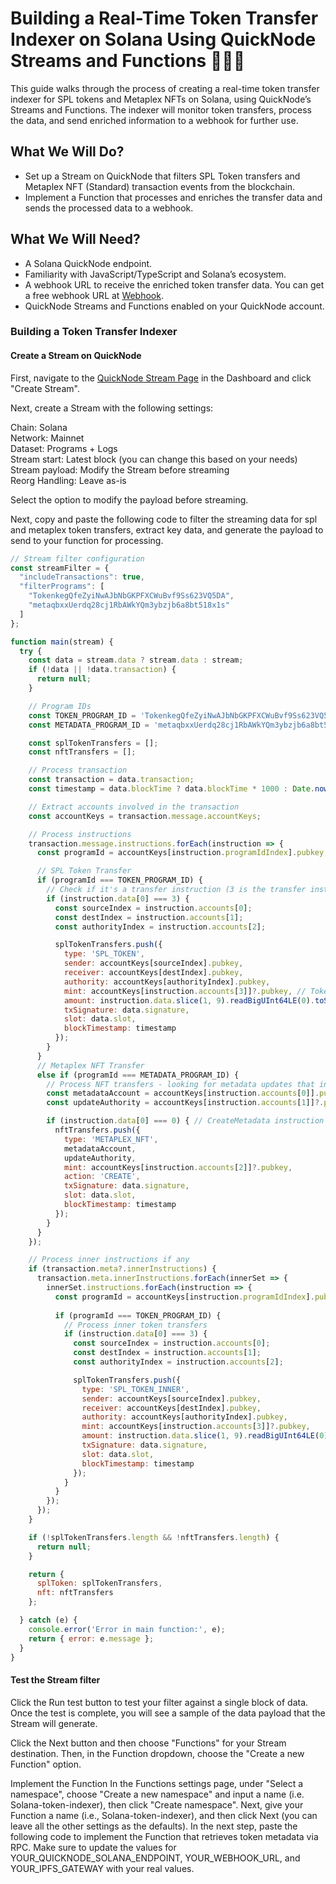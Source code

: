 # Building a Real-Time Token Transfer Indexer on Solana Using QuickNode Streams and Functions 👨🏾‍💻

This guide walks through the process of creating a real-time token transfer indexer for SPL tokens and Metaplex NFTs on Solana, using QuickNode’s Streams and Functions. The indexer will monitor token transfers, process the data, and send enriched information to a webhook for further use.


## What We Will Do?
- Set up a Stream on QuickNode that filters SPL Token transfers and Metaplex NFT (Standard) transaction events from the blockchain.
- Implement a Function that processes and enriches the transfer data and sends the processed data to a webhook.

## What We Will Need?
- A Solana QuickNode endpoint.
- Familiarity with JavaScript/TypeScript and Solana’s ecosystem.
- A webhook URL to receive the enriched token transfer data. You can get a free webhook URL at [Webhook](https://webhook.site/#!/).
- QuickNode Streams and Functions enabled on your QuickNode account.

### Building a Token Transfer Indexer

#### Create a Stream on QuickNode
First, navigate to the [QuickNode Stream Page](https://dashboard.quicknode.com/streams/new) in the Dashboard and click "Create Stream".

Next, create a Stream with the following settings:

Chain: Solana <br>
Network: Mainnet <br>
Dataset: Programs + Logs <br>
Stream start: Latest block (you can change this based on your needs) <br>
Stream payload: Modify the Stream before streaming <br>
Reorg Handling: Leave as-is

Select the option to modify the payload before streaming.

Next, copy and paste the following code to filter the streaming data for spl and metaplex token transfers, extract key data, and generate the payload to send to your function for processing.
~~~javascript
// Stream filter configuration
const streamFilter = {
  "includeTransactions": true,
  "filterPrograms": [
    "TokenkegQfeZyiNwAJbNbGKPFXCWuBvf9Ss623VQ5DA",
    "metaqbxxUerdq28cj1RbAWkYQm3ybzjb6a8bt518x1s"
  ]
};

function main(stream) {
  try {
    const data = stream.data ? stream.data : stream;
    if (!data || !data.transaction) {
      return null;
    }

    // Program IDs
    const TOKEN_PROGRAM_ID = 'TokenkegQfeZyiNwAJbNbGKPFXCWuBvf9Ss623VQ5DA';
    const METADATA_PROGRAM_ID = 'metaqbxxUerdq28cj1RbAWkYQm3ybzjb6a8bt518x1s';

    const splTokenTransfers = [];
    const nftTransfers = [];

    // Process transaction
    const transaction = data.transaction;
    const timestamp = data.blockTime ? data.blockTime * 1000 : Date.now();

    // Extract accounts involved in the transaction
    const accountKeys = transaction.message.accountKeys;

    // Process instructions
    transaction.message.instructions.forEach(instruction => {
      const programId = accountKeys[instruction.programIdIndex].pubkey;

      // SPL Token Transfer
      if (programId === TOKEN_PROGRAM_ID) {
        // Check if it's a transfer instruction (3 is the transfer instruction index)
        if (instruction.data[0] === 3) {
          const sourceIndex = instruction.accounts[0];
          const destIndex = instruction.accounts[1];
          const authorityIndex = instruction.accounts[2];

          splTokenTransfers.push({
            type: 'SPL_TOKEN',
            sender: accountKeys[sourceIndex].pubkey,
            receiver: accountKeys[destIndex].pubkey,
            authority: accountKeys[authorityIndex].pubkey,
            mint: accountKeys[instruction.accounts[3]]?.pubkey, // Token mint address
            amount: instruction.data.slice(1, 9).readBigUInt64LE(0).toString(),
            txSignature: data.signature,
            slot: data.slot,
            blockTimestamp: timestamp
          });
        }
      }
      // Metaplex NFT Transfer
      else if (programId === METADATA_PROGRAM_ID) {
        // Process NFT transfers - looking for metadata updates that indicate transfers
        const metadataAccount = accountKeys[instruction.accounts[0]].pubkey;
        const updateAuthority = accountKeys[instruction.accounts[1]]?.pubkey;

        if (instruction.data[0] === 0) { // CreateMetadata instruction
          nftTransfers.push({
            type: 'METAPLEX_NFT',
            metadataAccount,
            updateAuthority,
            mint: accountKeys[instruction.accounts[2]]?.pubkey,
            action: 'CREATE',
            txSignature: data.signature,
            slot: data.slot,
            blockTimestamp: timestamp
          });
        }
      }
    });

    // Process inner instructions if any
    if (transaction.meta?.innerInstructions) {
      transaction.meta.innerInstructions.forEach(innerSet => {
        innerSet.instructions.forEach(instruction => {
          const programId = accountKeys[instruction.programIdIndex].pubkey;
          
          if (programId === TOKEN_PROGRAM_ID) {
            // Process inner token transfers
            if (instruction.data[0] === 3) {
              const sourceIndex = instruction.accounts[0];
              const destIndex = instruction.accounts[1];
              const authorityIndex = instruction.accounts[2];

              splTokenTransfers.push({
                type: 'SPL_TOKEN_INNER',
                sender: accountKeys[sourceIndex].pubkey,
                receiver: accountKeys[destIndex].pubkey,
                authority: accountKeys[authorityIndex].pubkey,
                mint: accountKeys[instruction.accounts[3]]?.pubkey,
                amount: instruction.data.slice(1, 9).readBigUInt64LE(0).toString(),
                txSignature: data.signature,
                slot: data.slot,
                blockTimestamp: timestamp
              });
            }
          }
        });
      });
    }

    if (!splTokenTransfers.length && !nftTransfers.length) {
      return null;
    }

    return {
      splToken: splTokenTransfers,
      nft: nftTransfers
    };

  } catch (e) {
    console.error('Error in main function:', e);
    return { error: e.message };
  }
}
~~~
#### Test the Stream filter
Click the Run test button to test your filter against a single block of data. Once the test is complete, you will see a sample of the data payload that the Stream will generate.

Click the Next button and then choose "Functions" for your Stream destination. Then, in the Function dropdown, choose the "Create a new Function" option.

Implement the Function
In the Functions settings page, under "Select a namespace", choose "Create a new namespace" and input a name (i.e. Solana-token-indexer), then click "Create namespace". Next, give your Function a name (i.e., Solana-token-indexer), and then click Next (you can leave all the other settings as the defaults). In the next step, paste the following code to implement the Function that retrieves token metadata via RPC. Make sure to update the values for YOUR_QUICKNODE_SOLANA_ENDPOINT, YOUR_WEBHOOK_URL, and YOUR_IPFS_GATEWAY with your real values.
~~~javascript

~~~
